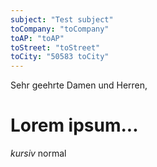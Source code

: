 ```yaml
---
subject: "Test subject"
toCompany: "toCompany"
toAP: "toAP"
toStreet: "toStreet"
toCity: "50583 toCity"
---
```

Sehr geehrte Damen und Herren,

# Lorem ipsum...
*kursiv* normal